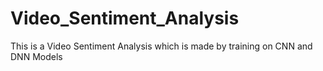 # Video_Sentiment_Analysis
This is a Video Sentiment Analysis which is made by training on CNN and DNN Models

